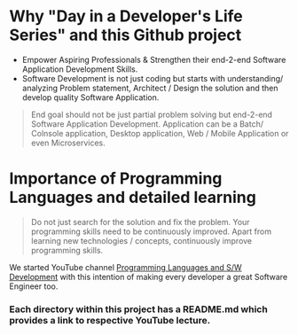 # Why "Day in a Developer's Life Series" and this Github project
- Empower Aspiring Professionals & Strengthen their end-2-end Software Application Development Skills.
- Software Development is not just coding but starts with understanding/ analyzing Problem statement, Architect / Design the solution and then develop quality Software Application.

> End goal should not be just partial problem solving but end-2-end Software Application Development. Application can be a Batch/ Colnsole application, Desktop application, Web / Mobile Application or even Microservices.

# Importance of Programming Languages and detailed learning
> Do not just search for the solution and fix the problem. Your programming skills need to be continuously improved. Apart from learning new technologies / concepts, continuously improve programming skills.

We started YouTube channel [Programming Languages and S/W Development](https://www.youtube.com/playlist?list=PLfSRL7P22zbKk_fgIyRN-Y_hx66lZqn4E) with this intention of making every developer a great Software Engineer too.

### Each directory within this project has a README.md which provides a link to respective YouTube lecture.

